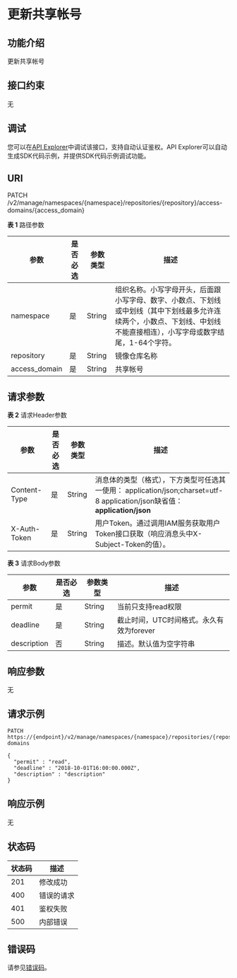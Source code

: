 # 更新共享帐号<a name="swr_02_0072"></a>

## 功能介绍

更新共享帐号

## 接口约束

无

## 调试<a name="atuogenerate_1"></a>

您可以在[API Explorer](https://apiexplorer.developer.huaweicloud.com/apiexplorer/doc?product=SWR&api=UpdateRepoDomains)中调试该接口，支持自动认证鉴权。API Explorer可以自动生成SDK代码示例，并提供SDK代码示例调试功能。

## URI

PATCH /v2/manage/namespaces/\{namespace\}/repositories/\{repository\}/access-domains/\{access\_domain\}

**表 1**  路径参数

|参数|是否必选|参数类型|描述|
|--|--|--|--|
|namespace|是|String|组织名称。小写字母开头，后面跟小写字母、数字、小数点、下划线或中划线（其中下划线最多允许连续两个，小数点、下划线、中划线不能直接相连），小写字母或数字结尾，1-64个字符。|
|repository|是|String|镜像仓库名称|
|access_domain|是|String|共享帐号|


## 请求参数

**表 2**  请求Header参数

|参数|是否必选|参数类型|描述|
|--|--|--|--|
|Content-Type|是|String|消息体的类型（格式），下方类型可任选其一使用： application/json;charset=utf-8 application/json缺省值：**application/json**|
|X-Auth-Token|是|String|用户Token。通过调用IAM服务获取用户Token接口获取（响应消息头中X-Subject-Token的值）。|


**表 3**  请求Body参数

|参数|是否必选|参数类型|描述|
|--|--|--|--|
|permit|是|String|当前只支持read权限|
|deadline|是|String|截止时间，UTC时间格式。永久有效为forever|
|description|否|String|描述。默认值为空字符串|


## 响应参数

无

## 请求示例

```
PATCH https://{endpoint}/v2/manage/namespaces/{namespace}/repositories/{repository}/access-domains

{
  "permit" : "read",
  "deadline" : "2018-10-01T16:00:00.000Z",
  "description" : "description"
}
```

## 响应示例

无

## 状态码

|状态码|描述|
|--|--|
|201|修改成功|
|400|错误的请求|
|401|鉴权失败|
|500|内部错误|


## 错误码

请参见[错误码](错误码.md)。

